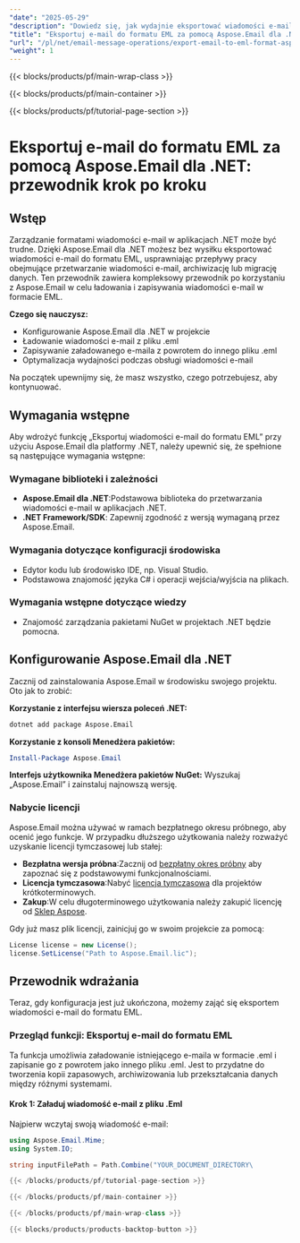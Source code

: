 ```yaml
---
"date": "2025-05-29"
"description": "Dowiedz się, jak wydajnie eksportować wiadomości e-mail do formatu EML przy użyciu Aspose.Email dla .NET. Ten przewodnik krok po kroku obejmuje konfigurację, implementację i najlepsze praktyki."
"title": "Eksportuj e-mail do formatu EML za pomocą Aspose.Email dla .NET&#58; Przewodnik krok po kroku"
"url": "/pl/net/email-message-operations/export-email-to-eml-format-aspose-net/"
"weight": 1
---
```


{{< blocks/products/pf/main-wrap-class >}}

{{< blocks/products/pf/main-container >}}

{{< blocks/products/pf/tutorial-page-section >}}
# Eksportuj e-mail do formatu EML za pomocą Aspose.Email dla .NET: przewodnik krok po kroku

## Wstęp

Zarządzanie formatami wiadomości e-mail w aplikacjach .NET może być trudne. Dzięki Aspose.Email dla .NET możesz bez wysiłku eksportować wiadomości e-mail do formatu EML, usprawniając przepływy pracy obejmujące przetwarzanie wiadomości e-mail, archiwizację lub migrację danych. Ten przewodnik zawiera kompleksowy przewodnik po korzystaniu z Aspose.Email w celu ładowania i zapisywania wiadomości e-mail w formacie EML.

**Czego się nauczysz:**
- Konfigurowanie Aspose.Email dla .NET w projekcie
- Ładowanie wiadomości e-mail z pliku .eml
- Zapisywanie załadowanego e-maila z powrotem do innego pliku .eml
- Optymalizacja wydajności podczas obsługi wiadomości e-mail

Na początek upewnijmy się, że masz wszystko, czego potrzebujesz, aby kontynuować.

## Wymagania wstępne

Aby wdrożyć funkcję „Eksportuj wiadomości e-mail do formatu EML” przy użyciu Aspose.Email dla platformy .NET, należy upewnić się, że spełnione są następujące wymagania wstępne:

### Wymagane biblioteki i zależności
- **Aspose.Email dla .NET**:Podstawowa biblioteka do przetwarzania wiadomości e-mail w aplikacjach .NET.
- **.NET Framework/SDK**: Zapewnij zgodność z wersją wymaganą przez Aspose.Email.

### Wymagania dotyczące konfiguracji środowiska
- Edytor kodu lub środowisko IDE, np. Visual Studio.
- Podstawowa znajomość języka C# i operacji wejścia/wyjścia na plikach.

### Wymagania wstępne dotyczące wiedzy
- Znajomość zarządzania pakietami NuGet w projektach .NET będzie pomocna.

## Konfigurowanie Aspose.Email dla .NET

Zacznij od zainstalowania Aspose.Email w środowisku swojego projektu. Oto jak to zrobić:

**Korzystanie z interfejsu wiersza poleceń .NET:**
```bash
dotnet add package Aspose.Email
```

**Korzystanie z konsoli Menedżera pakietów:**
```powershell
Install-Package Aspose.Email
```

**Interfejs użytkownika Menedżera pakietów NuGet:**
Wyszukaj „Aspose.Email” i zainstaluj najnowszą wersję.

### Nabycie licencji

Aspose.Email można używać w ramach bezpłatnego okresu próbnego, aby ocenić jego funkcje. W przypadku dłuższego użytkowania należy rozważyć uzyskanie licencji tymczasowej lub stałej:
- **Bezpłatna wersja próbna**:Zacznij od [bezpłatny okres próbny](https://releases.aspose.com/email/net/) aby zapoznać się z podstawowymi funkcjonalnościami.
- **Licencja tymczasowa**:Nabyć [licencja tymczasowa](https://purchase.aspose.com/temporary-license/) dla projektów krótkoterminowych.
- **Zakup**:W celu długoterminowego użytkowania należy zakupić licencję od [Sklep Aspose](https://purchase.aspose.com/buy).

Gdy już masz plik licencji, zainicjuj go w swoim projekcie za pomocą:
```csharp
License license = new License();
license.SetLicense("Path to Aspose.Email.lic");
```

## Przewodnik wdrażania

Teraz, gdy konfiguracja jest już ukończona, możemy zająć się eksportem wiadomości e-mail do formatu EML.

### Przegląd funkcji: Eksportuj e-mail do formatu EML

Ta funkcja umożliwia załadowanie istniejącego e-maila w formacie .eml i zapisanie go z powrotem jako innego pliku .eml. Jest to przydatne do tworzenia kopii zapasowych, archiwizowania lub przekształcania danych między różnymi systemami.

#### Krok 1: Załaduj wiadomość e-mail z pliku .Eml

Najpierw wczytaj swoją wiadomość e-mail:
```csharp
using Aspose.Email.Mime;
using System.IO;

string inputFilePath = Path.Combine("YOUR_DOCUMENT_DIRECTORY\

{{< /blocks/products/pf/tutorial-page-section >}}

{{< /blocks/products/pf/main-container >}}

{{< /blocks/products/pf/main-wrap-class >}}

{{< blocks/products/products-backtop-button >}}